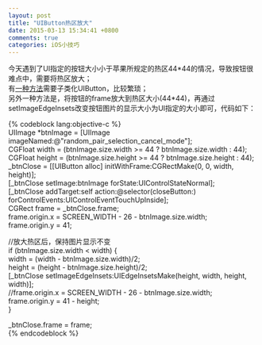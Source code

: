 ```yaml
---
layout: post
title: "UIButton热区放大"
date: 2015-03-13 15:34:41 +0800
comments: true
categories: iOS小技巧
---  
```

今天遇到了UI指定的按钮大小小于苹果所规定的热区44\*44的情况，导致按钮很难点中，需要将热区放大；  
有[一种方法](http://itony.me/129.html)需要子类化UIButton，比较繁琐；  
另外一种方法是，将按钮的frame放大到热区大小(44\*44)，再通过setImageEdgeInsets改变按钮图片的显示大小为UI指定的大小即可，代码如下：  

{% codeblock lang:objective-c %}  
UIImage *btnImage = [UIImage imageNamed:@"random_pair_selection_cancel_mode"];  
CGFloat width = (btnImage.size.width >= 44 ? btnImage.size.width : 44);  
CGFloat height = (btnImage.size.height >= 44 ? btnImage.size.height : 44);  
_btnClose = [[UIButton alloc] initWithFrame:CGRectMake(0, 0, width, height)];  
[_btnClose setImage:btnImage forState:UIControlStateNormal];    
[_btnClose addTarget:self action:@selector(closeButton:) forControlEvents:UIControlEventTouchUpInside];  
CGRect frame = _btnClose.frame;  
frame.origin.x = SCREEN_WIDTH - 26 - btnImage.size.width;  
frame.origin.y = 41;  

//放大热区后，保持图片显示不变  
if (btnImage.size.width < width) {  
	width = (width - btnImage.size.width)/2;  
	height = (height - btnImage.size.height)/2;  
	[_btnClose setImageEdgeInsets:UIEdgeInsetsMake(height, width, height, width)];  
	//frame.origin.x = SCREEN_WIDTH - 26 - btnImage.size.width;  
	frame.origin.y = 41 - height;  
}

_btnClose.frame = frame;     
{% endcodeblock %}  

